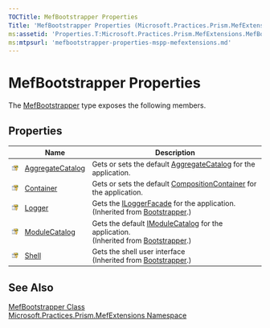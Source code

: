 ```yaml
---
TOCTitle: MefBootstrapper Properties
Title: 'MefBootstrapper Properties (Microsoft.Practices.Prism.MefExtensions)'
ms:assetid: 'Properties.T:Microsoft.Practices.Prism.MefExtensions.MefBootstrapper'
ms:mtpsurl: 'mefbootstrapper-properties-mspp-mefextensions.md'
---
```


# MefBootstrapper Properties

The [MefBootstrapper](/patterns-practices/reference/mefbootstrapper-class-mspp-mefextensions) type exposes the following members.

## Properties

<table>
<thead>
<tr class="header">
<th> </th>
<th>Name</th>
<th>Description</th>
</tr>
</thead>
<tbody>
<tr class="odd">
<td><img src="/patterns-practices/reference/images/protproperty.gif" alt="Protected property"/></td>
<td><a href="/patterns-practices/reference/mefbootstrapper-aggregatecatalog-property-mspp-mefextensions" data-raw-source="[AggregateCatalog](/patterns-practices/reference/mefbootstrapper-aggregatecatalog-property-mspp-mefextensions)">AggregateCatalog</a></td>
<td><div class="summary">
Gets or sets the default <a href="/patterns-practices/reference/mefbootstrapper-aggregatecatalog-property-mspp-mefextensions" data-raw-source="[AggregateCatalog](/patterns-practices/reference/mefbootstrapper-aggregatecatalog-property-mspp-mefextensions)">AggregateCatalog</a> for the application.
</div></td>
</tr>
<tr class="even">
<td><img src="/patterns-practices/reference/images/protproperty.gif" alt="Protected property"/></td>
<td><a href="/patterns-practices/reference/mefbootstrapper-container-property-mspp-mefextensions" data-raw-source="[Container](/patterns-practices/reference/mefbootstrapper-container-property-mspp-mefextensions)">Container</a></td>
<td><div class="summary">
Gets or sets the default <a href="http://msdn.microsoft.com/en-us/library/dd833553" data-raw-source="[CompositionContainer](http://msdn.microsoft.com/en-us/library/dd833553)">CompositionContainer</a> for the application.
</div></td>
</tr>
<tr class="odd">
<td><img src="/patterns-practices/reference/images/protproperty.gif" alt="Protected property"/></td>
<td><a href="/patterns-practices/reference/bootstrapper-logger-property-mspp" data-raw-source="[Logger](/patterns-practices/reference/bootstrapper-logger-property-mspp)">Logger</a></td>
<td><div class="summary">
Gets the <a href="/patterns-practices/reference/iloggerfacade-interface-mspp-logging" data-raw-source="[ILoggerFacade](/patterns-practices/reference/iloggerfacade-interface-mspp-logging)">ILoggerFacade</a> for the application.
</div>
(Inherited from <a href="/patterns-practices/reference/bootstrapper-class-mspp" data-raw-source="[Bootstrapper](/patterns-practices/reference/bootstrapper-class-mspp)">Bootstrapper</a>.)</td>
</tr>
<tr class="even">
<td><img src="/patterns-practices/reference/images/protproperty.gif" alt="Protected property"/></td>
<td><a href="/patterns-practices/reference/bootstrapper-modulecatalog-property-mspp" data-raw-source="[ModuleCatalog](/patterns-practices/reference/bootstrapper-modulecatalog-property-mspp)">ModuleCatalog</a></td>
<td><div class="summary">
Gets the default <a href="/patterns-practices/reference/imodulecatalog-interface-mspp-modularity" data-raw-source="[IModuleCatalog](/patterns-practices/reference/imodulecatalog-interface-mspp-modularity)">IModuleCatalog</a> for the application.
</div>
(Inherited from <a href="/patterns-practices/reference/bootstrapper-class-mspp" data-raw-source="[Bootstrapper](/patterns-practices/reference/bootstrapper-class-mspp)">Bootstrapper</a>.)</td>
</tr>
<tr class="odd">
<td><img src="/patterns-practices/reference/images/protproperty.gif" alt="Protected property"/></td>
<td><a href="/patterns-practices/reference/bootstrapper-shell-property-mspp" data-raw-source="[Shell](/patterns-practices/reference/bootstrapper-shell-property-mspp)">Shell</a></td>
<td><div class="summary">
Gets the shell user interface
</div>
(Inherited from <a href="/patterns-practices/reference/bootstrapper-class-mspp" data-raw-source="[Bootstrapper](/patterns-practices/reference/bootstrapper-class-mspp)">Bootstrapper</a>.)</td>
</tr>
</tbody>
</table>

## See Also

[MefBootstrapper Class](/patterns-practices/reference/mefbootstrapper-class-mspp-mefextensions)  
[Microsoft.Practices.Prism.MefExtensions Namespace](/patterns-practices/reference/mspp-mefextensions-namespace)  
